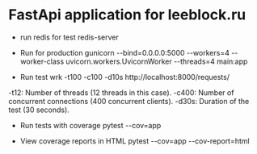 # FastApi application for leeblock.ru

* run redis for test
redis-server


* Run for production
gunicorn --bind=0.0.0.0:5000 --workers=4 --worker-class uvicorn.workers.UvicornWorker --threads=4 main:app


* Run test
wrk -t100 -c100 -d10s http://localhost:8000/requests/

-t12: Number of threads (12 threads in this case).
-c400: Number of concurrent connections (400 concurrent clients).
-d30s: Duration of the test (30 seconds).


* Run tests with coverage
pytest --cov=app

* View coverage reports in HTML
pytest --cov=app --cov-report=html
